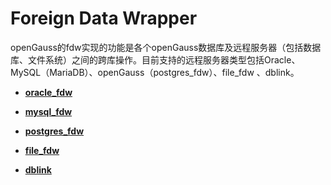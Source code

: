 # Foreign Data Wrapper
openGauss的fdw实现的功能是各个openGauss数据库及远程服务器（包括数据库、文件系统）之间的跨库操作。目前支持的远程服务器类型包括Oracle、MySQL（MariaDB）、openGauss（postgres_fdw）、file_fdw 、dblink。

-   **[oracle_fdw](用于Oracle的外部数据包装器.md)**  

-   **[mysql_fdw](mysql_fdw.md)**  

-   **[postgres_fdw](postgres_fdw.md)**  

-   **[file_fdw](file_fdw.md)** 

-   **[dblink](dblink.md)**


